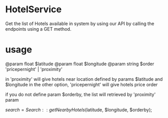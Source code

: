 # HotelService
Get the list of Hotels available in system by using our API by calling the endpoints using a GET method.

# usage 

@param float $latitude
@param float $longitude
@param string $order 'pricepernight' | 'proximity' 

in 'proximity' will give hotels near location defined by params $latitude and $longitude
in the other option, 'pricepernight' will give hotels price order

if you do not define param $orderby, the list will retrieved by 'proximity' param 

$search = Search::getNearbyHotels($latitude, $longitude, $orderby);
        
